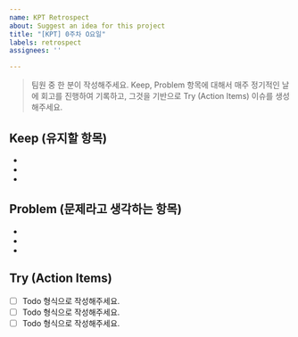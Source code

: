```yaml
---
name: KPT Retrospect
about: Suggest an idea for this project
title: "[KPT] 0주차 O요일"
labels: retrospect
assignees: ''

---
```


>팀원 중 한 분이 작성해주세요.
>Keep, Problem 항목에 대해서 매주 정기적인 날에 회고를 진행하여 기록하고, 그것을 기반으로 Try (Action Items) 이슈를 생성해주세요.

Keep (유지할 항목)
-----------------
* 
* 
* 

Problem (문제라고 생각하는 항목)
------------------------------
* 
* 
* 

Try (Action Items)
------------------
- [ ] Todo 형식으로 작성해주세요.
- [ ] Todo 형식으로 작성해주세요.
- [ ] Todo 형식으로 작성해주세요.
